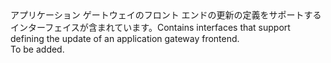 <Namespace Name="Microsoft.Azure.Management.Network.Fluent.ApplicationGatewayFrontend.UpdateDefinition">
  <Docs>
    <summary><span data-ttu-id="f52d4-101">アプリケーション ゲートウェイのフロント エンドの更新の定義をサポートするインターフェイスが含まれています。</span><span class="sxs-lookup"><span data-stu-id="f52d4-101">Contains interfaces that support defining the update of an application gateway frontend.</span></span></summary> 
    <remarks>To be added.</remarks>
  </Docs>
</Namespace>
